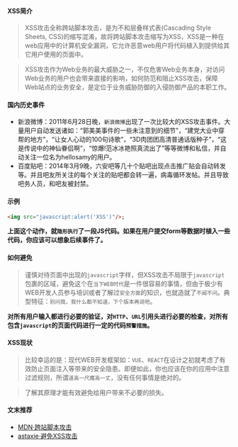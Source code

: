 #### XSS简介

> XSS攻击全称跨站脚本攻击，是为不和层叠样式表(Cascading Style Sheets, CSS)的缩写混淆，故将跨站脚本攻击缩写为XSS，XSS是一种在web应用中的计算机安全漏洞，它允许恶意web用户将代码植入到提供给其它用户使用的页面中。

> XSS攻击作为Web业务的最大威胁之一，不仅危害Web业务本身，对访问Web业务的用户也会带来直接的影响，如何防范和阻止XSS攻击，保障Web站点的业务安全，是定位于业务威胁防御的入侵防御产品的本职工作。

#### 国内历史事件

+ 新浪微博：2011年6月28日晚，`新浪微博`出现了一次比较大的XSS攻击事件。大量用户自动发送诸如：“郭美美事件的一些未注意到的细节”，“建党大业中穿帮的地方”，“让女人心动的100句诗歌”，“3D肉团团高清普通话版种子”，“这是传说中的神仙眷侣啊”，“惊爆!范冰冰艳照真流出了”等等微博和私信，并自动关注一位名为hellosamy的用户。
+ 百度贴吧：2014年3月9晚，六安吧等几十个贴吧出现点击推广贴会自动转发等。并且吧友所关注的每个关注的贴吧都会转一遍，病毒循环发帖。并且导致吧务人员，和吧友被封禁。

#### 示例

```html
<img src="javascript:alert('XSS')"/>;
```

__上面这个动作，就`隐形执行`了一段JS代码。如果在用户提交form等数据时植入一些代码，你应该可以想象后续事件了。__

#### 如何避免

> 谨慎对待页面中出现的`javascript`字样，但XSS攻击不局限于`javascript`包裹的区域，避免这个在`当下WEB时代`是一件很容易的事情，但由于极少有WEB开发人员参与培训或者了解过`安全方面`的知识，也就造就了`不闻不问`。典型特征：`别问我，我什么都不知道，下个版本再说吧`。

__对所有用户输入都进行必要的验证，对`HTTP`、`URL`引用头进行必要的检查，对所有包含`javascript`的页面代码进行一定的代码`预警措施`。__

#### XSS现状

> 比较幸运的是：现代WEB开发框架如：`VUE`、`REACT`在设计之初就考虑了有效防止页面注入等带来的安全隐患。即便如此，你也应该在你的应用中注意过滤规则，所谓`道高一尺魔高一丈`，没有任何事情是绝对的。

> 了解其原理才能有效避免给用户带来不必要的损失。

#### 文末推荐

- [MDN·跨站脚本攻击](https://developer.mozilla.org/zh-CN/docs/Glossary/Cross-site_scripting)
- [astaxie·避免XSS攻击](https://github.com/astaxie/build-web-application-with-golang/blob/master/zh/09.3.md)

